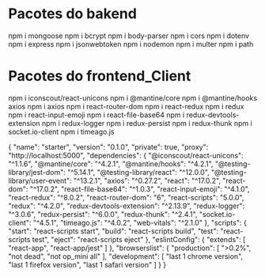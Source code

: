 
# Pacotes do bakend
npm i mongoose
npm i bcrypt
npm i body-parser
npm i cors
npm i dotenv
npm i express
npm i jsonwebtoken
npm i nodemon
npm i multer 
npm i path






# Pacotes do frontend_Client

npm i iconscout/react-unicons
npm i @mantine/core
npm i @mantine/hooks axios
npm i axios
npm i react-router-dom
npm i react-redux
npm i redux 
npm i react-input-emoji 
npm i react-file-base64
npm i redux-devtools-extension
npm i redux-logger
npm i redux-persist
npm i redux-thunk
npm i socket.io-client
npm i timeago.js





{
  "name": "starter",
  "version": "0.1.0",
  "private": true,
  "proxy": "http://localhost:5000",
  "dependencies": {
    "@iconscout/react-unicons": "^1.1.6",
    "@mantine/core": "^4.2.1",
    "@mantine/hooks": "^4.2.1",
    "@testing-library/jest-dom": "^5.14.1",
    "@testing-library/react": "^12.0.0",
    "@testing-library/user-event": "^13.2.1",
    "axios": "^0.27.2",
    "react": "^17.0.2",
    "react-dom": "^17.0.2",
    "react-file-base64": "^1.0.3",
    "react-input-emoji": "^4.1.0",
    "react-redux": "^8.0.2",
    "react-router-dom": "6",
    "react-scripts": "5.0.0",
    "redux": "^4.2.0",
    "redux-devtools-extension": "^2.13.9",
    "redux-logger": "^3.0.6",
    "redux-persist": "^6.0.0",
    "redux-thunk": "^2.4.1",
    "socket.io-client": "^4.5.1",
    "timeago.js": "^4.0.2",
    "web-vitals": "^2.1.0"
  },
  "scripts": {
    "start": "react-scripts start",
    "build": "react-scripts build",
    "test": "react-scripts test",
    "eject": "react-scripts eject"
  },
  "eslintConfig": {
    "extends": [
      "react-app",
      "react-app/jest"
    ]
  },
  "browserslist": {
    "production": [
      ">0.2%",
      "not dead",
      "not op_mini all"
    ],
    "development": [
      "last 1 chrome version",
      "last 1 firefox version",
      "last 1 safari version"
    ]
  }
}